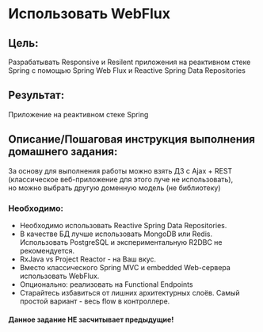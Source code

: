 ﻿# Использовать WebFlux

## Цель:
Разрабатывать Responsive и Resilent приложения на реактивном стеке Spring c помощью Spring Web Flux и Reactive Spring Data Repositories

## Результат: 
Приложение на реактивном стеке Spring

## Описание/Пошаговая инструкция выполнения домашнего задания:
За основу для выполнения работы можно взять ДЗ с Ajax + REST (классическое веб-приложение для этого луче не использовать), <br /> 
но можно выбрать другую доменную модель (не библиотеку)

### Необходимо:

 * Необходимо использовать Reactive Spring Data Repositories.
 * В качестве БД лучше использовать MongoDB или Redis. Использовать PostgreSQL и экспериментальную R2DBC не рекомендуется.
 * RxJava vs Project Reactor - на Ваш вкус.
 * Вместо классического Spring MVC и embedded Web-сервера использовать WebFlux.
 * Опционально: реализовать на Functional Endpoints
 * Старайтесь избавиться от лишних архитектурных слоёв. Самый простой вариант - весь flow в контроллере.
 
#### Данное задание НЕ засчитывает предыдущие!



